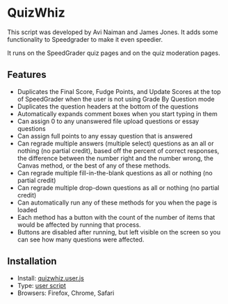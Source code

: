 # QuizWhiz
This script was developed by Avi Naiman and James Jones. It adds some functionality to Speedgrader to make it even speedier.

It runs on the SpeedGrader quiz pages and on the quiz moderation pages.

## Features
* Duplicates the Final Score, Fudge Points, and Update Scores at the top of SpeedGrader when the user is not using Grade By Question mode
* Duplicates the question headers at the bottom of the questions
* Automatically expands comment boxes when you start typing in them
* Can assign 0 to any unanswered file upload questions or essay questions
* Can assign full points to any essay question that is answered
* Can regrade multiple answers (multiple select) questions as an all or nothing (no partial credit), based off the percent of correct responses, the difference between the number right and the number wrong, the Canvas method, or the best of any of these methods.
* Can regrade multiple fill-in-the-blank questions as all or nothing (no partial credit)
* Can regrade multiple drop-down questions as all or nothing (no partial credit)
* Can automatically run any of these methods for you when the page is loaded
* Each method has a button with the count of the number of items that would be affected by running that process.
* Buttons are disabled after running, but left visible on the screen so you can see how many questions were affected.

## Installation

* Install: [quizwhiz.user.js](https://github.com/jamesjonesmath/canvancement/raw/master/quizzes/quizwhiz/quizwhiz.user.js)
* Type: [user script](../../USERSCRIPTS.md)
* Browsers: Firefox, Chrome, Safari
